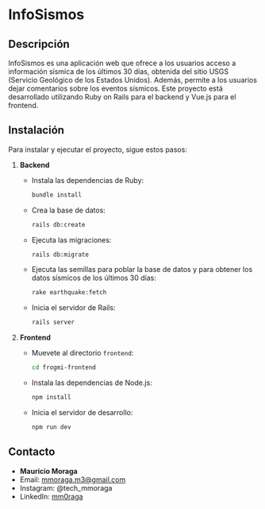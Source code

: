 # InfoSismos

## Descripción

InfoSismos es una aplicación web que ofrece a los usuarios acceso a información sísmica de los últimos 30 días, obtenida del sitio USGS (Servicio Geológico de los Estados Unidos). Además, permite a los usuarios dejar comentarios sobre los eventos sísmicos. Este proyecto está desarrollado utilizando Ruby on Rails para el backend y Vue.js para el frontend.

## Instalación

Para instalar y ejecutar el proyecto, sigue estos pasos:

1. **Backend**

   - Instala las dependencias de Ruby:

     ```sh
     bundle install
     ```

   - Crea la base de datos:

     ```sh
     rails db:create
     ```

   - Ejecuta las migraciones:

     ```sh
     rails db:migrate
     ```

   - Ejecuta las semillas para poblar la base de datos y para obtener los datos sísmicos de los últimos 30 días:

     ```sh
     rake earthquake:fetch
     ```

   - Inicia el servidor de Rails:

     ```sh
     rails server
     ```

2. **Frontend**

   - Muevete al directorio `frontend`:

     ```sh
     cd frogmi-frontend
     ```

   - Instala las dependencias de Node.js:

     ```sh
     npm install
     ```

   - Inicia el servidor de desarrollo:

     ```sh
     npm run dev
     ```

## Contacto

- **Mauricio Moraga**
- Email: mmoraga.m3@gmail.com
- Instagram: @tech_mmoraga
- LinkedIn: [mm0raga](https://www.linkedin.com/in/mm0raga)
